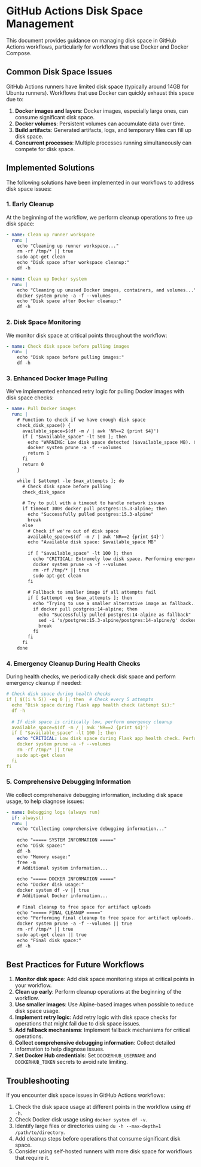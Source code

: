 # GitHub Actions Disk Space Management

This document provides guidance on managing disk space in GitHub Actions workflows, particularly for workflows that use Docker and Docker Compose.

## Common Disk Space Issues

GitHub Actions runners have limited disk space (typically around 14GB for Ubuntu runners). Workflows that use Docker can quickly exhaust this space due to:

1. **Docker images and layers**: Docker images, especially large ones, can consume significant disk space.
2. **Docker volumes**: Persistent volumes can accumulate data over time.
3. **Build artifacts**: Generated artifacts, logs, and temporary files can fill up disk space.
4. **Concurrent processes**: Multiple processes running simultaneously can compete for disk space.

## Implemented Solutions

The following solutions have been implemented in our workflows to address disk space issues:

### 1. Early Cleanup

At the beginning of the workflow, we perform cleanup operations to free up disk space:

```yaml
- name: Clean up runner workspace
  run: |
    echo "Cleaning up runner workspace..."
    rm -rf /tmp/* || true
    sudo apt-get clean
    echo "Disk space after workspace cleanup:"
    df -h

- name: Clean up Docker system
  run: |
    echo "Cleaning up unused Docker images, containers, and volumes..."
    docker system prune -a -f --volumes
    echo "Disk space after Docker cleanup:"
    df -h
```

### 2. Disk Space Monitoring

We monitor disk space at critical points throughout the workflow:

```yaml
- name: Check disk space before pulling images
  run: |
    echo "Disk space before pulling images:"
    df -h
```

### 3. Enhanced Docker Image Pulling

We've implemented enhanced retry logic for pulling Docker images with disk space checks:

```yaml
- name: Pull Docker images
  run: |
    # Function to check if we have enough disk space
    check_disk_space() {
      available_space=$(df -m / | awk 'NR==2 {print $4}')
      if [ "$available_space" -lt 500 ]; then
        echo "WARNING: Low disk space detected ($available_space MB). Cleaning up..."
        docker system prune -a -f --volumes
        return 1
      fi
      return 0
    }

    while [ $attempt -le $max_attempts ]; do
      # Check disk space before pulling
      check_disk_space
      
      # Try to pull with a timeout to handle network issues
      if timeout 300s docker pull postgres:15.3-alpine; then
        echo "Successfully pulled postgres:15.3-alpine"
        break
      else
        # Check if we're out of disk space
        available_space=$(df -m / | awk 'NR==2 {print $4}')
        echo "Available disk space: $available_space MB"
        
        if [ "$available_space" -lt 100 ]; then
          echo "CRITICAL: Extremely low disk space. Performing emergency cleanup..."
          docker system prune -a -f --volumes
          rm -rf /tmp/* || true
          sudo apt-get clean
        fi
        
        # Fallback to smaller image if all attempts fail
        if [ $attempt -eq $max_attempts ]; then
          echo "Trying to use a smaller alternative image as fallback..."
          if docker pull postgres:14-alpine; then
            echo "Successfully pulled postgres:14-alpine as fallback"
            sed -i 's/postgres:15.3-alpine/postgres:14-alpine/g' docker-compose.yml
            break
          fi
        fi
      fi
    done
```

### 4. Emergency Cleanup During Health Checks

During health checks, we periodically check disk space and perform emergency cleanup if needed:

```yaml
# Check disk space during health checks
if [ $((i % 5)) -eq 0 ]; then  # Check every 5 attempts
  echo "Disk space during Flask app health check (attempt $i):"
  df -h
  
  # If disk space is critically low, perform emergency cleanup
  available_space=$(df -m / | awk 'NR==2 {print $4}')
  if [ "$available_space" -lt 100 ]; then
    echo "CRITICAL: Low disk space during Flask app health check. Performing emergency cleanup..."
    docker system prune -a -f --volumes
    rm -rf /tmp/* || true
    sudo apt-get clean
  fi
fi
```

### 5. Comprehensive Debugging Information

We collect comprehensive debugging information, including disk space usage, to help diagnose issues:

```yaml
- name: Debugging logs (always run)
  if: always()
  run: |
    echo "Collecting comprehensive debugging information..."
    
    echo "===== SYSTEM INFORMATION ====="
    echo "Disk space:"
    df -h
    echo "Memory usage:"
    free -m
    # Additional system information...
    
    echo "===== DOCKER INFORMATION ====="
    echo "Docker disk usage:"
    docker system df -v || true
    # Additional Docker information...
    
    # Final cleanup to free space for artifact uploads
    echo "===== FINAL CLEANUP ====="
    echo "Performing final cleanup to free space for artifact uploads..."
    docker system prune -a -f --volumes || true
    rm -rf /tmp/* || true
    sudo apt-get clean || true
    echo "Final disk space:"
    df -h
```

## Best Practices for Future Workflows

1. **Monitor disk space**: Add disk space monitoring steps at critical points in your workflow.
2. **Clean up early**: Perform cleanup operations at the beginning of the workflow.
3. **Use smaller images**: Use Alpine-based images when possible to reduce disk space usage.
4. **Implement retry logic**: Add retry logic with disk space checks for operations that might fail due to disk space issues.
5. **Add fallback mechanisms**: Implement fallback mechanisms for critical operations.
6. **Collect comprehensive debugging information**: Collect detailed information to help diagnose issues.
7. **Set Docker Hub credentials**: Set `DOCKERHUB_USERNAME` and `DOCKERHUB_TOKEN` secrets to avoid rate limiting.

## Troubleshooting

If you encounter disk space issues in GitHub Actions workflows:

1. Check the disk space usage at different points in the workflow using `df -h`.
2. Check Docker disk usage using `docker system df -v`.
3. Identify large files or directories using `du -h --max-depth=1 /path/to/directory`.
4. Add cleanup steps before operations that consume significant disk space.
5. Consider using self-hosted runners with more disk space for workflows that require it.
